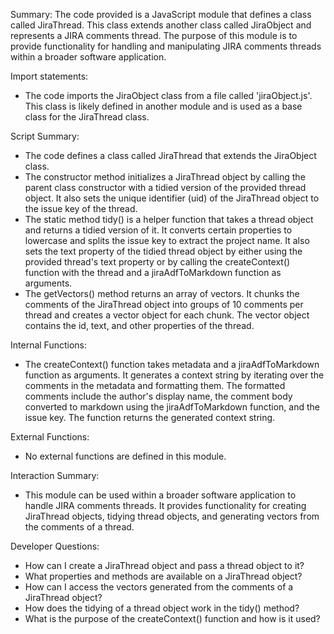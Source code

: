 Summary:
The code provided is a JavaScript module that defines a class called JiraThread. This class extends another class called JiraObject and represents a JIRA comments thread. The purpose of this module is to provide functionality for handling and manipulating JIRA comments threads within a broader software application.

Import statements:
- The code imports the JiraObject class from a file called 'jiraObject.js'. This class is likely defined in another module and is used as a base class for the JiraThread class.

Script Summary:
- The code defines a class called JiraThread that extends the JiraObject class.
- The constructor method initializes a JiraThread object by calling the parent class constructor with a tidied version of the provided thread object. It also sets the unique identifier (uid) of the JiraThread object to the issue key of the thread.
- The static method tidy() is a helper function that takes a thread object and returns a tidied version of it. It converts certain properties to lowercase and splits the issue key to extract the project name. It also sets the text property of the tidied thread object by either using the provided thread's text property or by calling the createContext() function with the thread and a jiraAdfToMarkdown function as arguments.
- The getVectors() method returns an array of vectors. It chunks the comments of the JiraThread object into groups of 10 comments per thread and creates a vector object for each chunk. The vector object contains the id, text, and other properties of the thread.

Internal Functions:
- The createContext() function takes metadata and a jiraAdfToMarkdown function as arguments. It generates a context string by iterating over the comments in the metadata and formatting them. The formatted comments include the author's display name, the comment body converted to markdown using the jiraAdfToMarkdown function, and the issue key. The function returns the generated context string.

External Functions:
- No external functions are defined in this module.

Interaction Summary:
- This module can be used within a broader software application to handle JIRA comments threads. It provides functionality for creating JiraThread objects, tidying thread objects, and generating vectors from the comments of a thread.

Developer Questions:
- How can I create a JiraThread object and pass a thread object to it?
- What properties and methods are available on a JiraThread object?
- How can I access the vectors generated from the comments of a JiraThread object?
- How does the tidying of a thread object work in the tidy() method?
- What is the purpose of the createContext() function and how is it used?